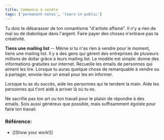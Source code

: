 ```yaml
---
title: Commence à vendre
tags: ['permanent-notes', 'learn-in-public']
---
```


Tu dois te débarasser de ton romantisme "d'artiste affamé". Il n'y a rien de mal ou de diabolique dans l'argent. Faire payer des choses n'entrave pas ta créativité. 

**Tiens une mailing list** -- Même si tu n'as rien à vendre pour le moment, tiens une mailing list. Il y a des gens qui gèrent des entreprises de plusieurs millions de dollar grâce à leurs mailing list. Le modèle est simple: donne des informations gratuites sur internet. Recueille les emails de personnes qui aiment les lire. Lorsque tu auras quelque chose de remarquable à vendre ou à partager, envoie-leur un email pour les en informer.

Lorsque tu as du succès, aide les personnes qui te tendent la main. Aide les personnes qui t'ont aidé à arriver là où tu es.

Ne sacrifie pas ton art ou ton travail pour le plaisir de répondre à des emails. Sois aussi généreux que possible, mais suffisamment égoïste pour faire ton travail.

### Référence:
- [[Show your work!]]